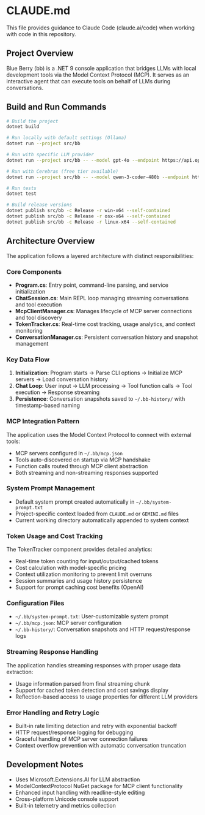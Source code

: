 # CLAUDE.md

This file provides guidance to Claude Code (claude.ai/code) when working with code in this repository.

## Project Overview

Blue Berry (bb) is a .NET 9 console application that bridges LLMs with local development tools via the Model Context Protocol (MCP). It serves as an interactive agent that can execute tools on behalf of LLMs during conversations.

## Build and Run Commands

```bash
# Build the project
dotnet build

# Run locally with default settings (Ollama)
dotnet run --project src/bb

# Run with specific LLM provider
dotnet run --project src/bb -- --model gpt-4o --endpoint https://api.openai.com/v1 --key YOUR_API_KEY

# Run with Cerebras (free tier available)
dotnet run --project src/bb -- --model qwen-3-coder-480b --endpoint https://api.cerebras.ai/v1 --key YOUR_API_KEY

# Run tests
dotnet test

# Build release versions
dotnet publish src/bb -c Release -r win-x64 --self-contained
dotnet publish src/bb -c Release -r osx-x64 --self-contained
dotnet publish src/bb -c Release -r linux-x64 --self-contained
```

## Architecture Overview

The application follows a layered architecture with distinct responsibilities:

### Core Components

- **Program.cs**: Entry point, command-line parsing, and service initialization
- **ChatSession.cs**: Main REPL loop managing streaming conversations and tool execution
- **McpClientManager.cs**: Manages lifecycle of MCP server connections and tool discovery
- **TokenTracker.cs**: Real-time cost tracking, usage analytics, and context monitoring
- **ConversationManager.cs**: Persistent conversation history and snapshot management

### Key Data Flow

1. **Initialization**: Program starts → Parse CLI options → Initialize MCP servers → Load conversation history
2. **Chat Loop**: User input → LLM processing → Tool function calls → Tool execution → Response streaming
3. **Persistence**: Conversation snapshots saved to `~/.bb-history/` with timestamp-based naming

### MCP Integration Pattern

The application uses the Model Context Protocol to connect with external tools:
- MCP servers configured in `~/.bb/mcp.json`
- Tools auto-discovered on startup via MCP handshake
- Function calls routed through MCP client abstraction
- Both streaming and non-streaming responses supported

### System Prompt Management

- Default system prompt created automatically in `~/.bb/system-prompt.txt`
- Project-specific context loaded from `CLAUDE.md` or `GEMINI.md` files
- Current working directory automatically appended to system context

### Token Usage and Cost Tracking

The TokenTracker component provides detailed analytics:
- Real-time token counting for input/output/cached tokens
- Cost calculation with model-specific pricing
- Context utilization monitoring to prevent limit overruns
- Session summaries and usage history persistence
- Support for prompt caching cost benefits (OpenAI)

### Configuration Files

- `~/.bb/system-prompt.txt`: User-customizable system prompt
- `~/.bb/mcp.json`: MCP server configuration
- `~/.bb-history/`: Conversation snapshots and HTTP request/response logs

### Streaming Response Handling

The application handles streaming responses with proper usage data extraction:
- Usage information parsed from final streaming chunk
- Support for cached token detection and cost savings display
- Reflection-based access to usage properties for different LLM providers

### Error Handling and Retry Logic

- Built-in rate limiting detection and retry with exponential backoff
- HTTP request/response logging for debugging
- Graceful handling of MCP server connection failures
- Context overflow prevention with automatic conversation truncation

## Development Notes

- Uses Microsoft.Extensions.AI for LLM abstraction
- ModelContextProtocol NuGet package for MCP client functionality
- Enhanced input handling with readline-style editing
- Cross-platform Unicode console support
- Built-in telemetry and metrics collection


